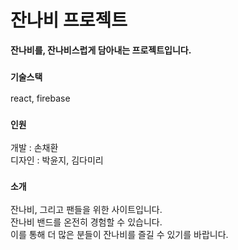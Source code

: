 # 잔나비 프로젝트

**잔나비를, 잔나비스럽게 담아내는 프로젝트입니다.**

### `기술스택`

react, firebase

### `인원`

개발 : 손채환  
디자인 : 박윤지, 김다미리

### `소개`

잔나비, 그리고 팬들을 위한 사이트입니다.  
잔나비 밴드를 온전히 경험할 수 있습니다.  
이를 통해 더 많은 분들이 잔나비를 즐길 수 있기를 바랍니다.
